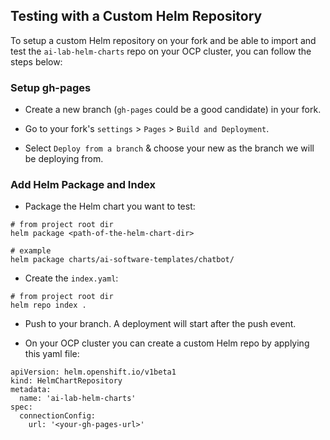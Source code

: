 ## Testing with a Custom Helm Repository

To setup a custom Helm repository on your fork and be able to import and test the `ai-lab-helm-charts` repo on your OCP cluster, you can follow the steps below:

### Setup gh-pages

- Create a new branch (`gh-pages` could be a good candidate) in your fork.

- Go to your fork's `settings` > `Pages` > `Build and Deployment`.

- Select `Deploy from a branch` & choose your new as the branch we will be deploying from.

### Add Helm Package and Index

- Package the Helm chart you want to test:

```
# from project root dir
helm package <path-of-the-helm-chart-dir>

# example
helm package charts/ai-software-templates/chatbot/
```

- Create the `index.yaml`:

```
# from project root dir
helm repo index .
```

- Push to your branch. A deployment will start after the push event.

- On your OCP cluster you can create a custom Helm repo by applying this yaml file:

```
apiVersion: helm.openshift.io/v1beta1
kind: HelmChartRepository
metadata:
  name: 'ai-lab-helm-charts'
spec:
  connectionConfig:
    url: '<your-gh-pages-url>'

```
